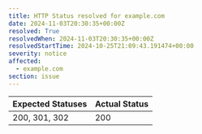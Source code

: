 ```yaml
---
title: HTTP Status resolved for example.com
date: 2024-11-03T20:30:35+00:00Z
resolved: True
resolvedWhen: 2024-11-03T20:30:35+00:00Z
resolvedStartTime: 2024-10-25T21:09:43.191474+00:00
severity: notice
affected:
  - example.com
section: issue
---
```


| Expected Statuses | Actual Status  |
|-------------------|----------------|
| 200, 301, 302 | 200 |
